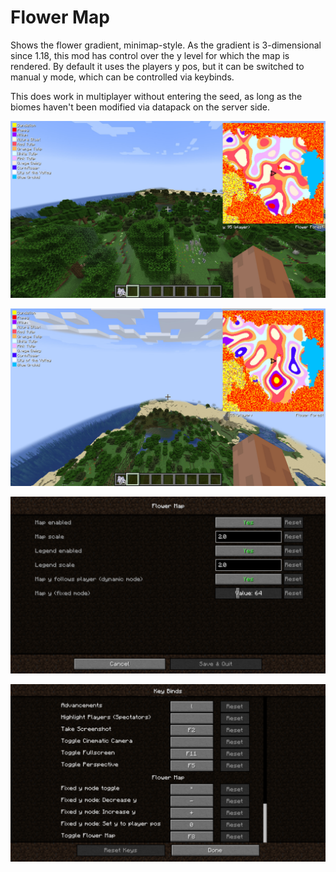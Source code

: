 # Flower Map

Shows the flower gradient, minimap-style. As the gradient is 3-dimensional since 1.18, this mod has control over the y level for which the map is rendered. By default it uses the players y pos, but it can be switched to manual y mode, which can be controlled via keybinds.

This does work in multiplayer without entering the seed, as long as the biomes haven't been modified via datapack on the server side.

![Medium Y](https://raw.githubusercontent.com/Draradech/FlowerMap/master/doc/shot1.jpg)

![High Y](https://raw.githubusercontent.com/Draradech/FlowerMap/master/doc/shot2.jpg)

![Settings](https://raw.githubusercontent.com/Draradech/FlowerMap/master/doc/settings.png)

![Keybind](https://raw.githubusercontent.com/Draradech/FlowerMap/master/doc/keybind.png)


